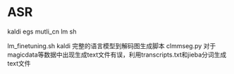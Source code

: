 # ASR
kaldi egs mutli_cn lm sh

lm_finetuning.sh kaldi 完整的语言模型到解码图生成脚本
clmmseg.py 对于magicdata等数据中出现生成text文件有误，利用transcripts.txt和jieba分词生成text文件

